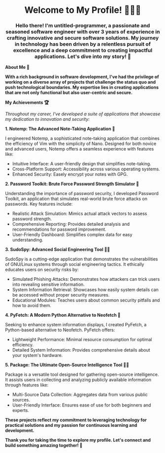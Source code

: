 <h1 align="center">Welcome to My Profile! 👨‍💻✨</h1>

<h3 align="center">Hello there! I'm untitled-programmer, a passionate and seasoned software engineer with over 3 years of experience in crafting innovative and secure software solutions. My journey in technology has been driven by a relentless pursuit of excellence and a deep commitment to creating impactful applications. Let's dive into my story! 🚀</h3>

**About Me 🤖**

**With a rich background in software development, I've had the privilege of working on a diverse array of projects that challenge the status quo and push technological boundaries. My expertise lies in creating applications that are not only functional but also user-centric and secure.**

****My Achievements 🏆****

*Throughout my career, I've developed a suite of applications that showcase my dedication to innovation and security:*

**1. Notemp: The Advanced Note-Taking Application 📝**

I engineered Notemp, a sophisticated note-taking application that combines the efficiency of Vim with the simplicity of Nano. Designed for both novice and advanced users, Notemp offers a seamless experience with features like:

- Intuitive Interface: A user-friendly design that simplifies note-taking.
- Cross-Platform Support: Accessibility across various operating systems.
- Enhanced Security: Easely encrypt your notes with GPG.

**2. Password Toolkit: Brute Force Password Strength Simulator 🔐**

Understanding the importance of password security, I developed Password Toolkit, an application that simulates real-world brute force attacks on passwords. Key features include:

- Realistic Attack Simulation: Mimics actual attack vectors to assess password strength.
- Comprehensive Reporting: Provides detailed analysis and recommendations for password improvement.
- User-Friendly Dashboard: Simplifies complex data for easy understanding.

**3. SudoSpy: Advanced Social Engineering Tool 🕵️‍♂️**

SudoSpy is a cutting-edge application that demonstrates the vulnerabilities of GNU/Linux systems through social engineering tactics. It ethically educates users on security risks by:

- Simulated Phishing Attacks: Demonstrates how attackers can trick users into revealing sensitive information.
- System Information Retrieval: Showcases how easily system details can be accessed without proper security measures.
- Educational Modules: Teaches users about common security pitfalls and how to avoid them.

**4. PyFetch: A Modern Python Alternative to Neofetch 🐍**

Seeking to enhance system information displays, I created PyFetch, a Python-based alternative to Neofetch. PyFetch offers:

- Lightweight Performance: Minimal resource consumption for optimal efficiency.
- Detailed System Information: Provides comprehensive details about your system's hardware.

**5. Package: The Ultimate Open-Source Intelligence Tool 🕵️‍♀️**

Package is a versatile tool designed for gathering open-source intelligence. It assists users in collecting and analyzing publicly available information through features like:

- Multi-Source Data Collection: Aggregates data from various public sources.
- User-Friendly Interface: Ensures ease of use for both beginners and experts.

****These projects reflect my commitment to leveraging technology for practical solutions and my passion for continuous learning and development.****


****Thank you for taking the time to explore my profile. Let's connect and build something amazing together! 🌟****


<!--
**untitled-programmer/untitled-programmer** is a ✨ _special_ ✨ repository because its `README.md` (this file) appears on your GitHub profile.

Here are some ideas to get you started:

- 🔭 I’m currently working on ...
- 🌱 I’m currently learning ...
- 👯 I’m looking to collaborate on ...
- 🤔 I’m looking for help with ...
- 💬 Ask me about ...
- 📫 How to reach me: ...
- 😄 Pronouns: ...
- ⚡ Fun fact: ...
-->
